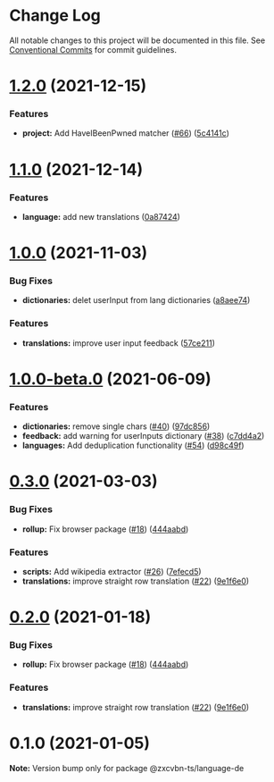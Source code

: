 # Change Log

All notable changes to this project will be documented in this file.
See [Conventional Commits](https://conventionalcommits.org) for commit guidelines.

# [1.2.0](https://github.com/zxcvbn-ts/zxcvbn/compare/@zxcvbn-ts/language-de@1.0.0...@zxcvbn-ts/language-de@1.2.0) (2021-12-15)


### Features

* **project:** Add HaveIBeenPwned matcher ([#66](https://github.com/zxcvbn-ts/zxcvbn/issues/66)) ([5c4141c](https://github.com/zxcvbn-ts/zxcvbn/commit/5c4141cd34f6566fe753ce76572f74bb8229b414))





# [1.1.0](https://github.com/zxcvbn-ts/zxcvbn/compare/@zxcvbn-ts/language-de@1.0.0...@zxcvbn-ts/language-de@1.1.0) (2021-12-14)


### Features

* **language:** add new translations ([0a87424](https://github.com/zxcvbn-ts/zxcvbn/commit/0a874242d139314907d7b33db1cdb85d2363d338))





# [1.0.0](https://github.com/zxcvbn-ts/zxcvbn/compare/@zxcvbn-ts/language-de@1.0.0-beta.0...@zxcvbn-ts/language-de@1.0.0) (2021-11-03)


### Bug Fixes

* **dictionaries:** delet userInput from lang dictionaries ([a8aee74](https://github.com/zxcvbn-ts/zxcvbn/commit/a8aee74aec1e01e8c9948a10be83422ba0ed1fbb))


### Features

* **translations:** improve user input feedback ([57ce211](https://github.com/zxcvbn-ts/zxcvbn/commit/57ce211883018e08a454b9dfc1983ac19ced9787))





# [1.0.0-beta.0](https://github.com/zxcvbn-ts/zxcvbn/compare/@zxcvbn-ts/language-de@0.3.0...@zxcvbn-ts/language-de@1.0.0-beta.0) (2021-06-09)


### Features

* **dictionaries:** remove single chars ([#40](https://github.com/zxcvbn-ts/zxcvbn/issues/40)) ([97dc856](https://github.com/zxcvbn-ts/zxcvbn/commit/97dc8562a4176f34c10fbb1cefce8d55cfbae25a))
* **feedback:** add warning for userInputs dictionary ([#38](https://github.com/zxcvbn-ts/zxcvbn/issues/38)) ([c7dd4a2](https://github.com/zxcvbn-ts/zxcvbn/commit/c7dd4a27cdd787b91b0234d88fbf3340738e9027))
* **languages:** Add deduplication functionality ([#54](https://github.com/zxcvbn-ts/zxcvbn/issues/54)) ([d98c49f](https://github.com/zxcvbn-ts/zxcvbn/commit/d98c49f11f05109f16ac4d5fbdd8cb1c0805eb1d))





# [0.3.0](https://github.com/zxcvbn-ts/zxcvbn/compare/@zxcvbn-ts/language-de@0.1.0...@zxcvbn-ts/language-de@0.3.0) (2021-03-03)


### Bug Fixes

* **rollup:** Fix browser package ([#18](https://github.com/zxcvbn-ts/zxcvbn/issues/18)) ([444aabd](https://github.com/zxcvbn-ts/zxcvbn/commit/444aabd4c37d449f600eaa4ad6d144f3c8ca5780))


### Features

* **scripts:** Add wikipedia extractor ([#26](https://github.com/zxcvbn-ts/zxcvbn/issues/26)) ([7efecd5](https://github.com/zxcvbn-ts/zxcvbn/commit/7efecd5bc5f54c4786e4091f79e6eba77fee5498))
* **translations:** improve straight row translation ([#22](https://github.com/zxcvbn-ts/zxcvbn/issues/22)) ([9e1f6e0](https://github.com/zxcvbn-ts/zxcvbn/commit/9e1f6e073f2baf5fb72a9eb507a7f0ad59dd32e9))





# [0.2.0](https://github.com/zxcvbn-ts/zxcvbn/compare/@zxcvbn-ts/language-de@0.1.0...@zxcvbn-ts/language-de@0.2.0) (2021-01-18)


### Bug Fixes

* **rollup:** Fix browser package ([#18](https://github.com/zxcvbn-ts/zxcvbn/issues/18)) ([444aabd](https://github.com/zxcvbn-ts/zxcvbn/commit/444aabd4c37d449f600eaa4ad6d144f3c8ca5780))


### Features

* **translations:** improve straight row translation ([#22](https://github.com/zxcvbn-ts/zxcvbn/issues/22)) ([9e1f6e0](https://github.com/zxcvbn-ts/zxcvbn/commit/9e1f6e073f2baf5fb72a9eb507a7f0ad59dd32e9))





# 0.1.0 (2021-01-05)

**Note:** Version bump only for package @zxcvbn-ts/language-de
